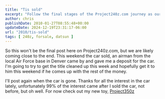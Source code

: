 ```yaml
---
title: "Tis sold"
excerpt: "Follow the final stages of the Project240z.com journey as our precious car finds a new home with an airman. Stay tuned for more!"
author: chris
publishDate: 2010-01-27T08:55:48+00:00
updateDate: 2024-12-19T23:31:17-06:00
url: "2010/tis-sold"
tags: [ 240z, forsale, datsun ]
---
```


So this won't be the final post here on Project240z.com, but we are likely coming close to the end. This weekend the car sold, an airman from the local Air Force base in Denver came by and gave me a deposit for the car. I'm going to try to get the title cleaned up this week and hopefully get it to him this weekend if he comes up with the rest of the money.

I'll post again when the car is gone. Thanks for all the interest in the car lately, unfortunately 99% of the interest came after I sold the car, not before, but oh well. For now check out my new toy, [Project350z](/tag/350z)

